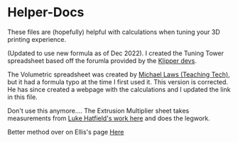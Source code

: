 # Helper-Docs

These files are (hopefully) helpful with calculations when tuning your 3D printing experience.

(Updated to use new formula as of Dec 2022). I created the Tuning Tower spreadsheet based off the forumla provided by the [Klipper devs](https://github.com/KevinOConnor/klipper).

The Volumetric spreadsheet was created by [Michael Laws (Teaching Tech)](https://teachingtechyt.github.io/), but it had a formula typo at the time
I first used it. This version is corrected. He has since created a webpage with the calculations and I updated the link in this file.

Don't use this anymore.... The Extrusion Multiplier sheet takes measurements from [Luke Hatfield's work here](https://www.thingiverse.com/thing:3220015) and does the legwork.

Better method over on Ellis's page [Here](https://ellis3dp.com/Print-Tuning-Guide/articles/extrusion_multiplier.html)
